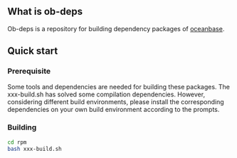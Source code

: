 ## What is ob-deps 

Ob-deps is a repository for building dependency packages of [oceanbase](https://github.com/oceanbase/oceanbase).

## Quick start

### Prerequisite

Some tools and dependencies are needed for building these packages. The xxx-build.sh has solved some compilation dependencies. However, considering different build environments, please install the corresponding dependencies on your own build environment according to the prompts.

### Building

```bash
cd rpm
bash xxx-build.sh
```